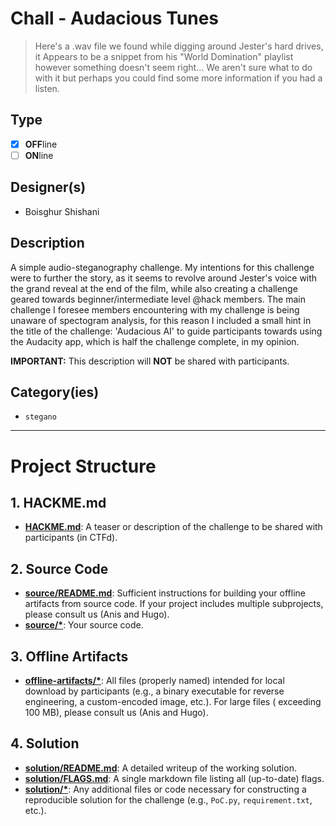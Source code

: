 # Chall - Audacious Tunes

> Here's a .wav file we found while digging around Jester's hard drives, it Appears to be a snippet from his "World Domination" playlist however something doesn't seem right... We aren't sure what to do with it but perhaps you could find some more information if you had a listen.

## Type

- [X] **OFF**line
- [ ] **ON**line

## Designer(s)

- Boisghur Shishani

## Description

A simple audio-steganography challenge. My intentions for this challenge were to further the story, as it seems to revolve around Jester's voice with the grand reveal at the end of the film, while also creating a challenge geared towards beginner/intermediate level @hack members. The main challenge I foresee members encountering with my challenge is being unaware of spectogram analysis, for this reason I included a small hint in the title of the challenge: 'Audacious AI' to guide participants towards using the Audacity app, which is half the challenge complete, in my opinion.

**IMPORTANT:** This description will **NOT** be shared with participants.

## Category(ies)

- `stegano`

---

# Project Structure

## 1. HACKME.md

- **[HACKME.md](HACKME.md)**: A teaser or description of the challenge to be shared with participants (in CTFd).

## 2. Source Code

- **[source/README.md](source/README.md)**: Sufficient instructions for building your offline artifacts from source
  code. If your project includes multiple subprojects, please consult us (Anis and Hugo).
- **[source/*](source/)**: Your source code.

## 3. Offline Artifacts

- **[offline-artifacts/*](offline-artifacts/)**: All files (properly named) intended for local download by
  participants (e.g., a binary executable for reverse engineering, a custom-encoded image, etc.). For large files (
  exceeding 100 MB), please consult us (Anis and Hugo).

## 4. Solution

- **[solution/README.md](solution/README.md)**: A detailed writeup of the working solution.
- **[solution/FLAGS.md](solution/FLAGS.md)**: A single markdown file listing all (up-to-date) flags.
- **[solution/*](solution/)**: Any additional files or code necessary for constructing a reproducible solution for the
  challenge (e.g., `PoC.py`, `requirement.txt`, etc.). 
